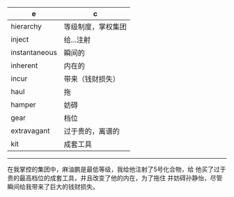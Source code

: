 e|c
-|-
hierarchy|等级制度，掌权集团
inject|给...注射
instantaneous|瞬间的
inherent|内在的
incur|带来（钱财损失）
haul|拖
hamper|妨碍
gear|档位
extravagant|过于贵的，离谱的
kit|成套工具
---
在我掌控的集团中，麻油鹏是最低等级，我给他注射了5号化合物，给
他买了过于贵的最高档位的成套工具，并且改变了他的内在，为了拖住
并妨碍孙静怡，尽管瞬间给我带来了巨大的钱财损失。
